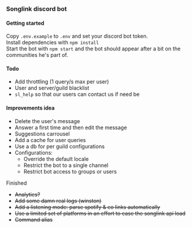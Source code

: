 ### Songlink discord bot

#### Getting started
Copy `.env.example` to `.env` and set your discord bot token.  
Install dependencies with `npm install`  
Start the bot with `npm start` and the bot should appear after a bit on the communities he's part of.  

#### Todo
* Add throttling (1 query/s max per user)
* User and server/guild blacklist
* `sl_help` so that our users can contact us if need be

#### Improvements idea
* Delete the user's message
* Answer a first time and then edit the message
* Suggestions carrousel
* Add a cache for user queries
* Use a db for per guild configurations
* Configurations:
  * Override the default locale
  * Restrict the bot to a single channel
  * Restrict bot access to groups or users

Finished
* ~~Analytics?~~
* ~~Add some damn real logs (winston)~~
* ~~Add a listening mode: parse spotify & co links automatically~~
* ~~Use a limited set of platforms in an effort to ease the songlink api load~~
* ~~Command alias~~
